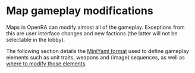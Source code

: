 # Map gameplay modifications

Maps in OpenRA can modify almost all of the gameplay. Exceptions from this are user interface changes and new factions (the latter will not be selectable in the lobby).

The following section details the [MiniYaml format](./../miniyaml/index.md) used to define gameplay elements such as unit traits, weapons and (image) sequences, as well as [where to modify those elements](./format.md).
